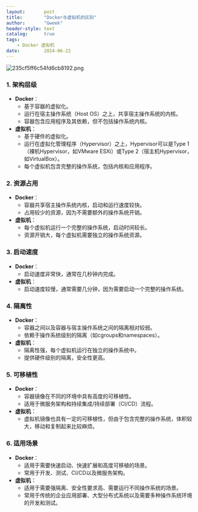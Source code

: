 ```yaml
---
layout:       post
title:        "Docker与虚拟机的区别"
author:       "Gweek"
header-style: text
catalog:      true
tags:
    - Docker 虚拟机
date:         2024-06-22
---
```


![235cf5ff6c54fd6cb8192.png](https://img.myla.eu.org/file/235cf5ff6c54fd6cb8192.png)

### 1. 架构层级

- **Docker**：
  - 基于容器的虚拟化。
  - 运行在宿主操作系统（Host OS）之上，共享宿主操作系统的内核。
  - 容器包含应用程序及其依赖，但不包括操作系统内核。
- **虚拟机**：
  - 基于硬件的虚拟化。
  - 运行在虚拟化管理程序（Hypervisor）之上，Hypervisor可以是Type 1（裸机Hypervisor，如VMware ESXi）或Type 2（宿主机Hypervisor，如VirtualBox）。
  - 每个虚拟机包含完整的操作系统，包括内核和应用程序。

### 2. 资源占用

- **Docker**：
  - 容器共享宿主操作系统内核，启动和运行速度较快。
  - 占用较少的资源，因为不需要额外的操作系统开销。
- **虚拟机**：
  - 每个虚拟机运行一个完整的操作系统，启动时间较长。
  - 资源开销大，每个虚拟机需要独立的操作系统资源。

### 3. 启动速度

- **Docker**：
  - 启动速度非常快，通常在几秒钟内完成。
- **虚拟机**：
  - 启动速度较慢，通常需要几分钟，因为需要启动一个完整的操作系统。

### 4. 隔离性

- **Docker**：
  - 容器之间以及容器与宿主操作系统之间的隔离相对较弱。
  - 依赖于操作系统级别的隔离（如cgroups和namespaces）。
- **虚拟机**：
  - 隔离性强，每个虚拟机运行在独立的操作系统中。
  - 提供硬件级别的隔离，安全性更高。

### 5. 可移植性

- **Docker**：
  - 容器镜像在不同的环境中具有高度的可移植性。
  - 适用于微服务架构和持续集成/持续部署（CI/CD）流程。
- **虚拟机**：
  - 虚拟机镜像也具有一定的可移植性，但由于包含完整的操作系统，体积较大，移动和复制起来比较麻烦。

### 6. 适用场景

- **Docker**：
  - 适用于需要快速启动、快速扩展和高度可移植的场景。
  - 常用于开发、测试、CI/CD以及微服务架构。
- **虚拟机**：
  - 适用于需要强隔离、安全性要求高、需要运行不同操作系统的场景。
  - 常用于传统的企业应用部署、大型分布式系统以及需要多种操作系统环境的开发和测试。
